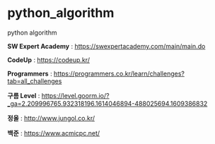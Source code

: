 # python_algorithm
python algorithm 


**SW Expert Academy** : https://swexpertacademy.com/main/main.do

**CodeUp** : https://codeup.kr/

**Programmers** : https://programmers.co.kr/learn/challenges?tab=all_challenges

**구름 Level** : https://level.goorm.io/?_ga=2.209996765.932318196.1614046894-488025694.1609386832

**정올** : http://www.jungol.co.kr/

**백준** : https://www.acmicpc.net/
